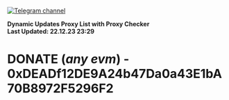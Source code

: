 [![Telegram channel](https://img.shields.io/endpoint?url=https://runkit.io/damiankrawczyk/telegram-badge/branches/master?url=https://t.me/n4z4v0d)](https://t.me/n4z4v0d) 

**Dynamic Updates Proxy List with Proxy Checker**  
**Last Updated: 22.12.23 23:29**

# DONATE (_any evm_) - 0xDEADf12DE9A24b47Da0a43E1bA70B8972F5296F2
